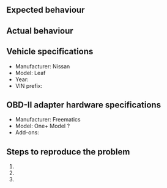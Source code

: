 ## Expected behaviour


## Actual behaviour


## Vehicle specifications

  - Manufacturer: Nissan
  - Model: Leaf
  - Year:
  - VIN prefix:


## OBD-II adapter hardware specifications

  - Manufacturer: Freematics
  - Model: One+ Model ?
  - Add-ons:


## Steps to reproduce the problem

  1.
  2.
  3.
